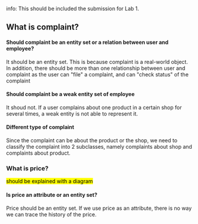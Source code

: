 
info: This should be included  the submission for Lab 1.

## What is complaint?

#### Should complaint be an entity set or a relation between user and employee?

It should be an entity set. This is because complaint is a real-world object. 
In addition, there should be more than one relationship between user and complaint as the user can "file" a complaint, and can "check status" of the complaint

#### Should complaint be a weak entity set of employee

It shoud not. If a user complains about one product in a certain shop for several times, a weak entity is not able to represent it.

#### Different type of complaint

Since the complaint can be about the product or the shop, we need to classify the complaint into 2 subclasses, namely complaints about shop and complaints about product.

### What is price?

<mark> should be explained with a diagram </mark>

#### Is price an attribute or an entity set?

Price should be an entity set. If we use price as an attribute, there is no way we can trace the history of the price.


